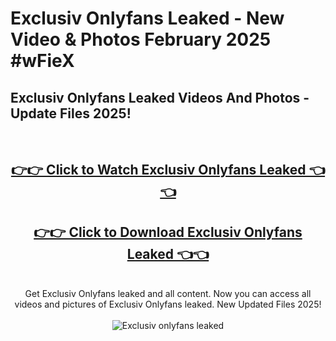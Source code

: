 # Exclusiv Onlyfans Leaked - New Video & Photos February 2025 #wFieX

<h2>Exclusiv Onlyfans Leaked Videos And Photos - Update Files 2025!</h2>
<br>
<div align="center">
<h2><a href="https://links2leaks.com?utm_source=exclusiv&utm_medium=git102" rel="nofollow">👉👉 Click to Watch Exclusiv Onlyfans Leaked 👈👈</a></h2>
<h2><a href="https://links2leaks.com?utm_source=exclusiv&utm_medium=git102" rel="nofollow">👉👉 Click to Download Exclusiv Onlyfans Leaked 👈👈</a></h2>
<br>
Get Exclusiv Onlyfans leaked and all content. Now you can access all videos and pictures of Exclusiv Onlyfans leaked. New Updated Files 2025!
<br>
<br>
<a href="https://links2leaks.com?utm_source=exclusiv&utm_medium=git102" rel="nofollow" data-target="animated-image.originalLink"><img src="https://i.ibb.co/Gkj2r4b/banner.png" alt="Exclusiv onlyfans leaked" style="max-width: 100%; display: inline-block;" data-target="animated-image.originalImage"></a>
</div>
<br>

